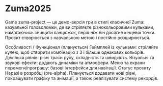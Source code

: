 # Zuma2025
 Game
 zuma-project — це демо-версія гри в стилі класичної Zuma: казуальної головоломки, де ви стріляєте різнокольоровими кульками, намагаючись знищити ланцюжок, перш ніж він досягне кінцевої точки. Проєкт створюється з навчальною метою і постійно розширюється.

Особливості / Функціонал (планується) Геймплей із кульками: стріляйте кулею, щоб створити комбінацію з 3 і більше однакових кольорів. Декілька рівнів: різні траси руху, складність та швидкість. Візуальні та звукові ефекти: додають динаміки та атмосфери. Меню та екрани перемоги/програшу: базові інтерфейси для навігації. Статус проєкту Наразі в розробці (pre-alpha). Планується додавати нові рівні, покращувати графіку та анімації, а також реалізувати систему рекордів.
